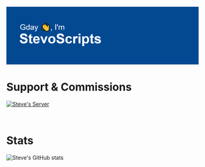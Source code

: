 ![Steve's Header](/header.png)

# Support & Commissions

[![Steve's Server](https://invidget.switchblade.xyz/dQU9db2uWm)](http://discord.gg/dQU9db2uWm)

<img src="https://discordapp.com/api/guilds/959861531514900572/widget.png?style=banner2" alt="">

# Stats

![Steve's GitHub stats](https://github-readme-stats.vercel.app/api?username=stevoscriptss&show_icons=true&bg_color=00000000)
